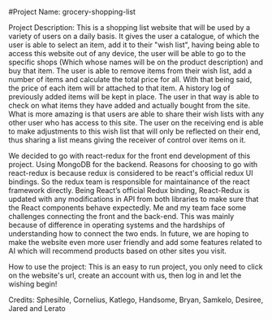 #Project Name: grocery-shopping-list

Project Description: This is a shopping list website that will be used by a variety of users on a daily basis. It gives the user a catalogue, of which the user is able to select an item, add it to their "wish list", having being able to access this website out of any device, the user will be able to go to the specific shops (Which whose names will be on the product description) and buy that item. The user is able to remove items from their wish list, add a number of items and calculate the total price for all. With that being said, the price of each item will br attached to that item. A history log of previously added items will be kept in place. The user in that way is able to check on what items they have added and actually bought from the site. What is more amazing is that users are able to share their wish lists with any other user who has access to this site. The user on the receiving end is able to make adjustments to this wish list that will only be reflected on their end, thus sharing a list means giving the receiver of control over items on it.

We decided to go with react-redux for the front end development of this project. Using MongoDB for the backend. Reasons for choosing to go with react-redux is because redux is considered to be react's official redux UI bindings. So the redux team is responsible for maintainance of the react framework directly. Being React’s official Redux binding, React-Redux is updated with any modifications in API from both libraries to make sure that the React components behave expectedly. Me and my team face some challenges connecting the front and the back-end. This was mainly because of difference in operating systems and the hardships of understanding how to connect the two ends. In future, we are hoping to make the website even more user friendly and add some features related to AI which will recommend products based on other sites you visit.

How to use the project: This is an easy to run project, you only need to click on the website's url, create an account with us, then log in and let the wishing begin!

Credits: Sphesihle, Cornelius, Katlego, Handsome, Bryan, Samkelo, Desiree, Jared and Lerato
